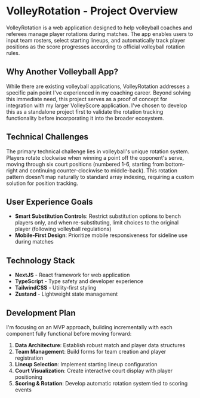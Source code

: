 # VolleyRotation - Project Overview

VolleyRotation is a web application designed to help volleyball coaches and referees manage player rotations during matches. The app enables users to input team rosters, select starting lineups, and automatically track player positions as the score progresses according to official volleyball rotation rules.

## Why Another Volleyball App?

While there are existing volleyball applications, VolleyRotation addresses a specific pain point I've experienced in my coaching career. Beyond solving this immediate need, this project serves as a proof of concept for integration with my larger VolleyScore application. I've chosen to develop this as a standalone project first to validate the rotation tracking functionality before incorporating it into the broader ecosystem.

## Technical Challenges

The primary technical challenge lies in volleyball's unique rotation system. Players rotate clockwise when winning a point off the opponent's serve, moving through six court positions (numbered 1-6, starting from bottom-right and continuing counter-clockwise to middle-back). This rotation pattern doesn't map naturally to standard array indexing, requiring a custom solution for position tracking.

## User Experience Goals

- **Smart Substitution Controls**: Restrict substitution options to bench players only, and when re-substituting, limit choices to the original player (following volleyball regulations)
- **Mobile-First Design**: Prioritize mobile responsiveness for sideline use during matches

## Technology Stack

- **NextJS** - React framework for web application
- **TypeScript** - Type safety and developer experience
- **TailwindCSS** - Utility-first styling
- **Zustand** - Lightweight state management

## Development Plan

I'm focusing on an MVP approach, building incrementally with each component fully functional before moving forward:

1. **Data Architecture**: Establish robust match and player data structures
2. **Team Management**: Build forms for team creation and player registration
3. **Lineup Selection**: Implement starting lineup configuration
4. **Court Visualization**: Create interactive court display with player positioning
5. **Scoring & Rotation**: Develop automatic rotation system tied to scoring events
